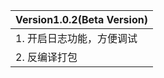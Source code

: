 | Version1.0.2(Beta Version) |
| -------------------------- |
| 1. 开启日志功能，方便调试  |
| 2. 反编译打包              |